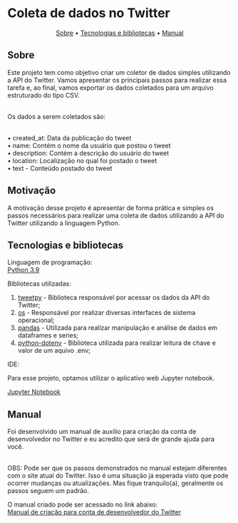 
<h1>Coleta de dados no Twitter</h1>

<p align = center> 
<a href = '#description'>Sobre</a> •
<a href = '#tecnologies'>Tecnologias e bibliotecas</a> •
<a href = '#Manual'>Manual</a>
</p>


<h2 id = 'description'> Sobre</h2>

Este projeto tem como objetivo criar um coletor de dados simples utilizando a API do Twitter.  Vamos apresentar os principais passos para realizar essa tarefa e, ao final, vamos exportar os dados coletados para um arquivo estruturado do tipo CSV.<br><br>

Os dados a serem coletados são:<br><br>

• created_at: Data da publicação do tweet <br>
• name: Contém o nome da usuário que postou o tweet <br>
• description: Contém a descrição do usuário do tweet <br>
• location: Localização no qual foi postado o tweet <br>
• text - Conteúdo postado do tweet <br>

<h2 id = 'description'> Motivação</h2>

A motivação desse projeto é apresentar de forma prática e simples os passos necessários para realizar uma coleta de dados utilizando a API do Twitter utilizando a linguagem Python.

<h2 id = 'tecnologies'> Tecnologias e bibliotecas </h2>
<p>Linguagem de programação:<br>
<a href='https://www.python.org'>Python 3.9</a>

Bibliotecas utilizadas:<br> 
1.	<a href='https://www.tweepy.org/'>tweetpy</a> - Biblioteca responsável por acessar os dados da API do Twitter;<br> 
2.	<a href='https://docs.python.org/pt-br/3.7/library/os.html'>os</a> - Responsável por realizar diversas interfaces de sistema operacional; <br>
3.	<a href='https://pandas.pydata.org/docs/index.html'>pandas</a> - Utilizada para realizar manipulação e análise de dados em dataframes e series; <br>
4.	<a href='https://pypi.org/project/python-dotenv/'>python-dotenv</a> - Biblioteca utilizada para realizar leitura de chave e valor de um aquivo .env; <br>


IDE:<br>

Para esse projeto, optamos utilizar o aplicativo web Jupyter notebook.<br>

<a href='https://jupyter.org/'>Jupyter Notebook</a>


<h2 id = 'Manual'> Manual</h2>
Foi desenvolvido um manual de auxilio para criação da conta de desenvolvedor no Twitter e eu acredito que será de grande ajuda para você.<br><br>

OBS: Pode ser que os passos demonstrados no manual estejam diferentes com o site atual do Twitter. Isso é uma situação já esperada visto que pode ocorrer mudanças ou atualizações. Mas fique tranquilo(a), geralmente os passos seguem um padrão.<br>

O manual criado pode ser acessado no link abaixo:<br>
<a href='https://github.com/ProfLeandroLessa/twitter_data_colect/blob/master/manual/cria%C3%A7%C3%A3o_conta_desenvolvedor_Twitter.pdf'>Manual de criação para conta de desenvolvedor do Twitter</a>





